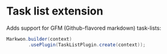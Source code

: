 # Task list extension

<MavenBadge :artifact="'ext-tasklist'" />

Adds support for GFM (Github-flavored markdown) task-lists:

```java
Markwon.builder(context)
        .usePlugin(TaskListPlugin.create(context));
```